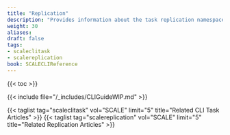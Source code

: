 ```yaml
---
title: "Replication"
description: "Provides information about the task replication namespace in the TrueNAS CLI. Includes command syntax and common commands."
weight: 30
aliases:
draft: false
tags:
- scaleclitask
- scalereplication
book: SCALECLIReference
---
```


{{< toc >}}

{{< include file="/_includes/CLIGuideWIP.md" >}}

{{< taglist tag="scaleclitask" vol="SCALE" limit="5" title="Related CLI Task Articles" >}}
{{< taglist tag="scalereplication" vol="SCALE" limit="5" title="Related Replication Articles" >}}